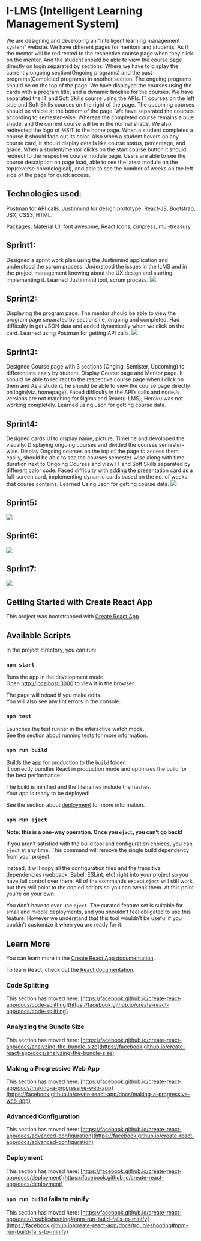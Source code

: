 # I-LMS (Intelligent Learning Management System)
We are designing and developing an “Intelligent learning management system” website. We have different pages for mentors and students. 
As if the mentor will be redirected to the respective course page when they click on the mentor. And the student should be able to view the course page directly on login separated by sections. 
Where we have to display the currently ongoing section(Ongoing programs) and the past programs(Completed programs) in another section. The ongoing programs should be on the top of the page.
We have displayed the courses using the cards with a program title, and a dynamic timeline for the courses. We have separated the IT and Soft Skills course using the APIs. IT courses on the left side and Soft Skills courses on the right of the page. The upcoming courses should be visible at the bottom of the page. 
We have separated the courses according to semester-wise. Whereas the completed course remains a blue shade, and the current course will be in the normal shade. We also redirected the logo of MSIT to the home page.
When a student completes a course it should fade out its color. Also when a student hovers on any course card, it should display details like course status, percentage, and grade. When a student/mentor clicks on the start course button it should redirect to the respective course module page.
Users are able to see the course description on page load, able to see the latest module on the top(reverse chronological), and able to see the number of weeks on the left side of the page for quick access. 

## Technologies used:
Postman for API calls. Justinmind for design prototype. React-JS, Bootstrap, JSX, CSS3, HTML.

Packages: Material UI, font awesome, React Icons, cimpress, mui-treasury


## Sprint1:
Designed a sprint work plan using the Justinmind application and understood the scrum process. Understood the issues in the ILMS and in the project management knowing about the UX design and starting implementing it. Learned Justinmind tool, scrum process.
<img src="src/images/sprint1.png">

## Sprint2:
Displaying the program page. The mentor should be able to view the program page separated by sections i.e, ongoing and completed. Had difficulty in get JSON data and added dynamically when we click on the card. Learned using Postman for getting API calls.
<img src="src/images/sprint2.PNG">

## Sprint3:
Designed Course page with 3 sections (Onging, Semister, Upcoming) to differentiate easly by student. Display Course page and Mentor page. It should be able to redirect to the respective course page when I click on them and As a student, he should be able to view the course page directly on login(viz. homepage). Faced difficulty in the API’s calls and nodeJs versions are not matching for Nglms and React(i-LMS), Heroku was not working completely. Learned using Json for getting course data.

## Sprint4:
Designed cards UI to display name, picture, Timeline and devoloped the visually. Displaying ongoing courses and divided the courses semester-wise. Display Ongoing courses on the top of the page to access them easily, should be able to see the courses semester-wise along with time duration next to Ongoing Courses and view IT and Soft Skills separated by different color code. Faced difficulty with adding the presentation card as a full-screen card, implementing dynamic cards based on the no. of weeks that course contains. Learned Using Json for getting course data. 
<img src="src/images/sprint4.PNG">
## Sprint5:

<img src="src/images/sprint5.PNG">

## Sprint6:

<img src="src/images/sprint6.PNG">

## Sprint7:

<img src="src/images/sprint7.PNG">

## Getting Started with Create React App

This project was bootstrapped with [Create React App](https://github.com/facebook/create-react-app).

## Available Scripts

In the project directory, you can run:

### `npm start`

Runs the app in the development mode.\
Open [http://localhost:3000](http://localhost:3000) to view it in the browser.

The page will reload if you make edits.\
You will also see any lint errors in the console.

### `npm test`

Launches the test runner in the interactive watch mode.\
See the section about [running tests](https://facebook.github.io/create-react-app/docs/running-tests) for more information.

### `npm run build`

Builds the app for production to the `build` folder.\
It correctly bundles React in production mode and optimizes the build for the best performance.

The build is minified and the filenames include the hashes.\
Your app is ready to be deployed!

See the section about [deployment](https://facebook.github.io/create-react-app/docs/deployment) for more information.

### `npm run eject`

**Note: this is a one-way operation. Once you `eject`, you can’t go back!**

If you aren’t satisfied with the build tool and configuration choices, you can `eject` at any time. This command will remove the single build dependency from your project.

Instead, it will copy all the configuration files and the transitive dependencies (webpack, Babel, ESLint, etc) right into your project so you have full control over them. All of the commands except `eject` will still work, but they will point to the copied scripts so you can tweak them. At this point you’re on your own.

You don’t have to ever use `eject`. The curated feature set is suitable for small and middle deployments, and you shouldn’t feel obligated to use this feature. However we understand that this tool wouldn’t be useful if you couldn’t customize it when you are ready for it.

## Learn More

You can learn more in the [Create React App documentation](https://facebook.github.io/create-react-app/docs/getting-started).

To learn React, check out the [React documentation](https://reactjs.org/).

### Code Splitting

This section has moved here: [https://facebook.github.io/create-react-app/docs/code-splitting](https://facebook.github.io/create-react-app/docs/code-splitting)

### Analyzing the Bundle Size

This section has moved here: [https://facebook.github.io/create-react-app/docs/analyzing-the-bundle-size](https://facebook.github.io/create-react-app/docs/analyzing-the-bundle-size)

### Making a Progressive Web App

This section has moved here: [https://facebook.github.io/create-react-app/docs/making-a-progressive-web-app](https://facebook.github.io/create-react-app/docs/making-a-progressive-web-app)

### Advanced Configuration

This section has moved here: [https://facebook.github.io/create-react-app/docs/advanced-configuration](https://facebook.github.io/create-react-app/docs/advanced-configuration)

### Deployment

This section has moved here: [https://facebook.github.io/create-react-app/docs/deployment](https://facebook.github.io/create-react-app/docs/deployment)

### `npm run build` fails to minify

This section has moved here: [https://facebook.github.io/create-react-app/docs/troubleshooting#npm-run-build-fails-to-minify](https://facebook.github.io/create-react-app/docs/troubleshooting#npm-run-build-fails-to-minify)
